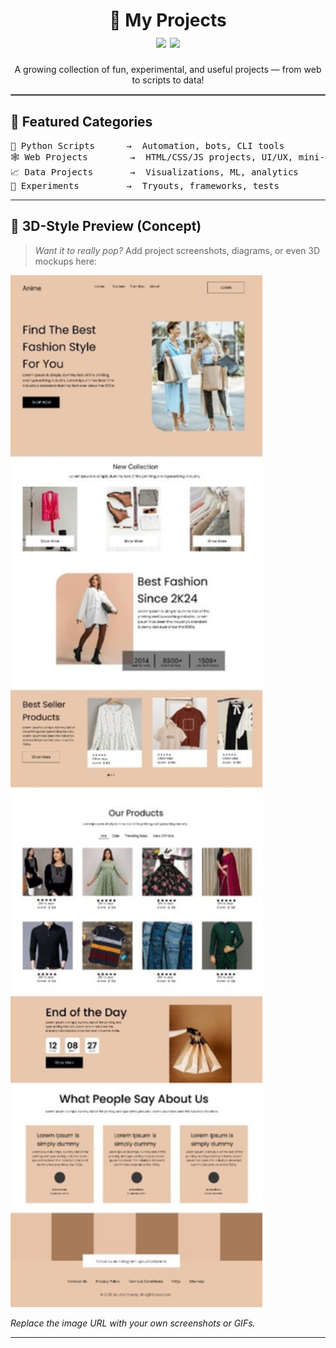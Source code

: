 <h1 align="center">
  🚀 My Projects
  <br>
  <img src="https://img.shields.io/badge/Status-Active-brightgreen?style=flat-square">
  <img src="https://img.shields.io/badge/Maintainer-Psychokiller70-blueviolet?style=flat-square">
</h1>

<p align="center">
  A growing collection of fun, experimental, and useful projects — from web to scripts to data!
</p>

<hr style="border: 1px solid #999;">

## 🧩 Featured Categories

<pre>
🧠 Python Scripts      →  Automation, bots, CLI tools
🕸️ Web Projects        →  HTML/CSS/JS projects, UI/UX, mini-apps
📈 Data Projects       →  Visualizations, ML, analytics
🔬 Experiments         →  Tryouts, frameworks, tests
</pre>

---

## 🌌 3D-Style Preview (Concept)

> _Want it to really pop?_ Add project screenshots, diagrams, or even 3D mockups here:

<img src="bg.jpg" width="80%" alt="Project 3D Preview">

_Replace the image URL with your own screenshots or GIFs._

---
